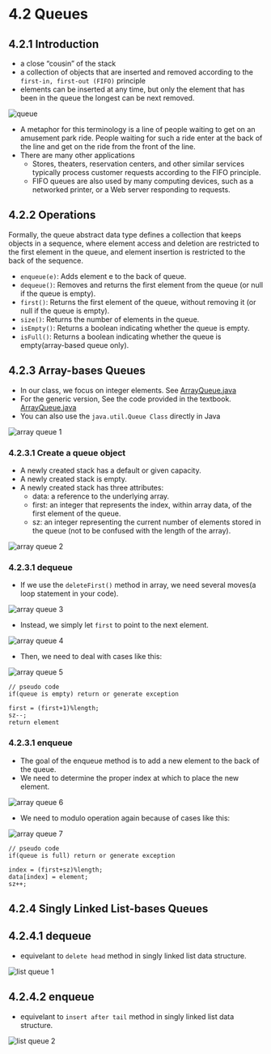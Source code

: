 # 4.2 Queues
## 4.2.1 Introduction
+ a close “cousin” of the stack
+ a collection of objects that are inserted and removed according to the `first-in, first-out (FIFO)` principle
+ elements can be inserted at any time, but only the element that has been in the queue the longest can be next removed.

![queue](https://simplesnippets.tech/wp-content/uploads/2019/04/queue-data-structure-diagram.jpg)

+ A metaphor for this terminology is a line of people waiting to get on an amusement park ride. People waiting for such a ride enter at the back of the line and get on the ride from the front of the line. 
+ There are many other applications
  - Stores, theaters, reservation centers, and other similar services typically process customer requests according to the FIFO principle.
  - FIFO queues are also used by many computing devices, such as a networked printer, or a Web server responding to requests.


## 4.2.2 Operations
Formally, the queue abstract data type defines a collection that keeps objects in a sequence, where element access and deletion are restricted to the first element in the queue, and element insertion is restricted to the back of the sequence.

+ `enqueue(e)`: Adds element e to the back of queue.
+ `dequeue()`: Removes and returns the first element from the queue (or null if the queue is empty).
+ `first()`: Returns the first element of the queue, without removing it (or null if the queue is empty).
+ `size()`: Returns the number of elements in the queue.
+ `isEmpty()`: Returns a boolean indicating whether the queue is empty.
+ `isFull()`: Returns a boolean indicating whether the queue is empty(array-based queue only).

## 4.2.3 Array-bases Queues
+ In our class, we focus on integer elements. See [ArrayQueue.java](https://replit.com/@ZhangNing1/CSCI241NingZhang#CSCI241/ArrayQueue.java)
+ For the generic version, See the code provided in the textbook. [ArrayQueue.java](https://replit.com/@ZhangNing1/CSCI241NingZhang#net/datastructures/ArrayStack.java)
+ You can also use the `java.util.Queue Class` directly in Java

![array queue 1](../Resources/array_queue-1.png)

### 4.2.3.1 Create a queue object
+ A newly created stack has a default or given capacity.
+ A newly created stack is empty.
+ A newly created stack has three attributes:
  - data: a reference to the underlying array.
  - first: an integer that represents the index, within array data, of the first element of the queue.
  - sz: an integer representing the current number of elements stored in the queue (not to be confused with the length of the array).

![array queue 2](../Resources/array_queue-2.png)

### 4.2.3.1 dequeue
+ If we use the `deleteFirst()` method in array, we need several moves(a loop statement in your code).

![array queue 3](../Resources/array_queue-3.png)

+ Instead, we simply let `first` to point to the next element.

![array queue 4](../Resources/array_queue-4.png)

+ Then, we need to deal with cases like this:

![array queue 5](../Resources/array_queue-5.png)

~~~~
// pseudo code
if(queue is empty) return or generate exception

first = (first+1)%length;
sz--;
return element
~~~~

### 4.2.3.1 enqueue
+ The goal of the enqueue method is to add a new element to the back of the queue.
+ We need to determine the proper index at which to place the new element.

![array queue 6](../Resources/array_queue-6.png)

+ We need to modulo operation again because of cases like this:


![array queue 7](../Resources/array_queue-7.png)

~~~~
// pseudo code
if(queue is full) return or generate exception

index = (first+sz)%length;
data[index] = element;
sz++;
~~~~

## 4.2.4 Singly Linked List-bases Queues

## 4.2.4.1 dequeue
+ equivelant to `delete head` method in singly linked list data structure.

![list queue 1](../Resources/list_queue-1.png)

## 4.2.4.2 enqueue
+ equivelant to `insert after tail` method in singly linked list data structure.

![list queue 2](../Resources/list_queue-2.png)
